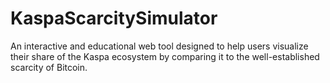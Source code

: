 # KaspaScarcitySimulator
An interactive and educational web tool designed to help users visualize their share of the Kaspa ecosystem by comparing it to the well-established scarcity of Bitcoin.
